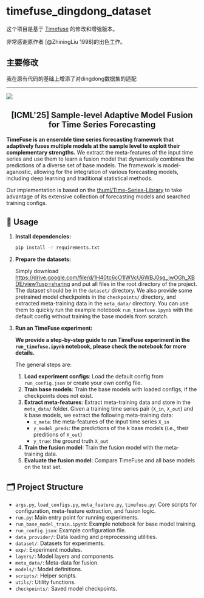 # timefuse_dingdong_dataset

这个项目是基于 [Timefuse](https://github.com/OriginalAuthor/OriginalRepo) 的修改和增强版本。

非常感谢原作者 [@ZhiningLiu 1998]的出色工作。

## 主要修改
我在原有代码的基础上增添了对dingdong数据集的适配

---

![](https://raw.githubusercontent.com/ZhiningLiu1998/figures/refs/heads/master/timefuse/method.png)

<h2 align="center">
    [ICML'25] Sample-level Adaptive Model Fusion for Time Series Forecasting <br>
</h2>

**TimeFuse is an ensemble time series forecasting framework that adaptively fuses multiple models at the sample level to exploit their complementary strengths.**
We extract the meta-features of the input time series and use them to learn a fusion model that dynamically combines the predictions of a diverse set of base models.
The framework is model-aganostic, allowing for the integration of various forecasting models, including deep learning and traditional statistical methods.

Our implementation is based on the [thuml/Time-Series-Library](https://github.com/thuml/Time-Series-Library) to take advantage of its extensive collection of forecasting models and searched training configs.

<!-- ## Table of Contents -->
<!-- - [🧳 Usage](#-usage)
- [🗂️ Project Structure](#️-project-structure) -->


## 🧳 Usage

1. **Install dependencies:**
    ```sh
    pip install -r requirements.txt
    ```
2. **Prepare the datasets:**
   
   Simply download https://drive.google.com/file/d/1H40tc6cO1lWVcU6WBJ0sg_jwOGh_XBDE/view?usp=sharing and put all files in the root directory of the project. The dataset should be in the `dataset/` directory.
   We also provide some pretrained model checkpoints in the `checkpoints/` directory, and extracted meta-training data in the `meta_data/` directory. You can use them to quickly run the example notebook `run_timefuse.ipynb` with the default config without training the base models from scratch.

3. **Run an TimeFuse experiment:**

    **We provide a step-by-step guide to run TimeFuse experiment in the `run_timefuse.ipynb` notebook, please check the notebook for more details.**

    The general steps are:
    1. **Load experiment configs**: Load the default config from `run_config.json` or create your own config file.
    2. **Train base models**: Train the base models with loaded configs, if the checkpoints does not exist.
    3. **Extract meta-features**: Extract meta-training data and store in the `meta_data/` folder.
        Given a training time series pair (`X_in`, `X_out`) and k base models, we extract the following meta-training data:
        - `x_meta`: the meta-features of the input time series `X_in`
        - `y_model_preds`: the predictions of the k base models (i.e., their preditions of `X_out`)
        - `y_true`: the ground truth `X_out`
    4. **Train the fusion model**: Train the fusion model with the meta-training data.
    5. **Evaluate the fusion model**: Compare TimeFuse and all base models on the test set.


## 🗂️ Project Structure

- `args.py`, `load_configs.py`, `meta_feature.py`, `timefuse.py`: Core scripts for configuration, meta-feature extraction, and fusion logic.
- `run.py`: Main entry point for running experiments.
- `run_base_model_train.ipynb`: Example notebook for base model training.
- `run_config.json`: Example configuration file.
- `data_provider/`: Data loading and preprocessing utilities.
- `dataset/`: Datasets for experiments.
- `exp/`: Experiment modules.
- `layers/`: Model layers and components.
- `meta_data/`: Meta-data for fusion.
- `models/`: Model definitions.
- `scripts/`: Helper scripts.
- `utils/`: Utility functions.
- `checkpoints/`: Saved model checkpoints.
